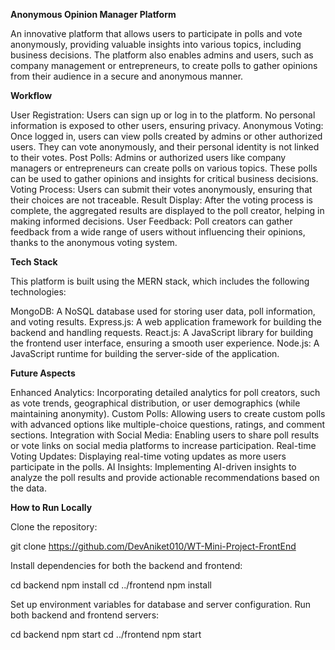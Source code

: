 **Anonymous Opinion Manager Platform**

An innovative platform that allows users to participate in polls and vote anonymously, providing valuable insights into various topics, including business decisions. The platform also enables admins and users, such as company management or entrepreneurs, to create polls to gather opinions from their audience in a secure and anonymous manner.

**Workflow**

User Registration: Users can sign up or log in to the platform. No personal information is exposed to other users, ensuring privacy.
Anonymous Voting: Once logged in, users can view polls created by admins or other authorized users. They can vote anonymously, and their personal identity is not linked to their votes.
Post Polls: Admins or authorized users like company managers or entrepreneurs can create polls on various topics. These polls can be used to gather opinions and insights for critical business decisions.
Voting Process: Users can submit their votes anonymously, ensuring that their choices are not traceable.
Result Display: After the voting process is complete, the aggregated results are displayed to the poll creator, helping in making informed decisions.
User Feedback: Poll creators can gather feedback from a wide range of users without influencing their opinions, thanks to the anonymous voting system.


**Tech Stack**

This platform is built using the MERN stack, which includes the following technologies:

MongoDB: A NoSQL database used for storing user data, poll information, and voting results.
Express.js: A web application framework for building the backend and handling requests.
React.js: A JavaScript library for building the frontend user interface, ensuring a smooth user experience.
Node.js: A JavaScript runtime for building the server-side of the application.


**Future Aspects**

Enhanced Analytics: Incorporating detailed analytics for poll creators, such as vote trends, geographical distribution, or user demographics (while maintaining anonymity).
Custom Polls: Allowing users to create custom polls with advanced options like multiple-choice questions, ratings, and comment sections.
Integration with Social Media: Enabling users to share poll results or vote links on social media platforms to increase participation.
Real-time Voting Updates: Displaying real-time voting updates as more users participate in the polls.
AI Insights: Implementing AI-driven insights to analyze the poll results and provide actionable recommendations based on the data.


**How to Run Locally**

Clone the repository:

git clone https://github.com/DevAniket010/WT-Mini-Project-FrontEnd

Install dependencies for both the backend and frontend:

cd backend
npm install
cd ../frontend
npm install

Set up environment variables for database and server configuration.
Run both backend and frontend servers:

cd backend
npm start
cd ../frontend
npm start
